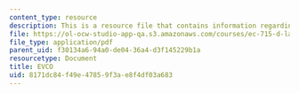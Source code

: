 ```yaml
---
content_type: resource
description: This is a resource file that contains information regarding EVCO.
file: https://ol-ocw-studio-app-qa.s3.amazonaws.com/courses/ec-715-d-lab-disseminating-innovations-for-the-common-good-spring-2007/8171dc84f49e47859f3ae8f4df03a683_MITEC_715S07_evco.pdf
file_type: application/pdf
parent_uid: f30134a6-94a0-de04-36a4-d3f145229b1a
resourcetype: Document
title: EVCO
uid: 8171dc84-f49e-4785-9f3a-e8f4df03a683
---
```

